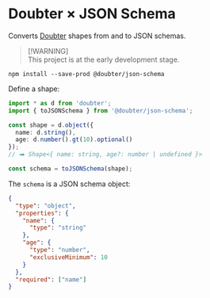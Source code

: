 # Doubter &times; JSON Schema

Converts [Doubter](https://github.com/smikhalevski/doubter) shapes from and to JSON schemas.

> [!WARNING]\
> This project is at the early development stage.

```shell
npm install --save-prod @doubter/json-schema
```

Define a shape:

```ts
import * as d from 'doubter';
import { toJSONSchema } from '@doubter/json-schema';

const shape = d.object({
  name: d.string(),
  age: d.number().gt(10).optional()
});
// ⮕ Shape<{ name: string, age?: number | undefined }>

const schema = toJSONSchema(shape);
```

The `schema` is a JSON schema object:

```json
{
  "type": "object",
  "properties": {
    "name": {
      "type": "string"
    },
    "age": {
      "type": "number",
      "exclusiveMinimum": 10
    }
  },
  "required": ["name"]
}
```

